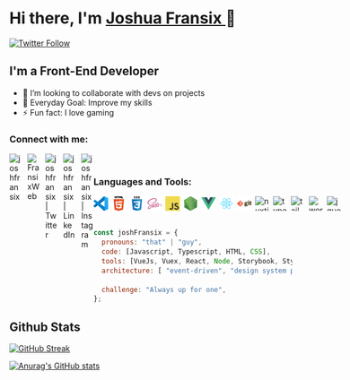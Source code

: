 # Hi there, I'm [ Joshua Fransix ][website] 👋

[![Twitter Follow](https://img.shields.io/twitter/follow/joshfransix?color=1DA1F2&logo=twitter&style=for-the-badge)](https://twitter.com/intent/follow?original_referer=https%3A%2F%2Fgithub.com%2Fjoshfransix&screen_name=joshfransix)

<!-- ![Profile views](https://komarev.com/ghpvc/?username=joshfransix&base=1000) -->

## I'm a Front-End Developer

- 👯 I’m looking to collaborate with devs on projects
- 🥅 Everyday Goal: Improve my skills
- ⚡ Fun fact: I love gaming

### Connect with me:

[<img align="left" alt="joshfransix" width="22px" style="margin-right:10px" src="https://joshfransix.netlify.app//media/img/testLogo44.png"  target="_blank"/>][website]
[<img align="left" alt="FransixWeb" width="22px" style="margin-right:10px" src="https://cdn2.iconfinder.com/data/icons/social-media-2285/512/1_Youtube_colored_svg-512.png"  target="blank"/>][youtube]
[<img align="left" alt="joshfransix | Twitter" style="margin-right:10px" width="22px" src="https://cdn2.iconfinder.com/data/icons/social-media-2285/512/1_Twitter_colored_svg-512.png" />][twitter]
[<img align="left" alt="joshfransix | LinkedIn" style="margin-right:10px" width="22px" src="https://cdn2.iconfinder.com/data/icons/social-media-2285/512/1_Linkedin_unofficial_colored_svg-512.png" />][linkedin]
[<img align="left"  alt="joshfransix | Instagram" width="22px" src="https://cdn2.iconfinder.com/data/icons/social-media-2285/512/1_Instagram_colored_svg_1-512.png" />][instagram]

<br />

### Languages and Tools:

<div style="display: flex; flex-direction: row;">

<img align="left" alt="Visual Studio Code" style="margin-right:6px" width="26px" src="https://raw.githubusercontent.com/github/explore/80688e429a7d4ef2fca1e82350fe8e3517d3494d/topics/visual-studio-code/visual-studio-code.png" />

<img align="left" alt="HTML5" width="26px" style="margin-right:6px" src="https://raw.githubusercontent.com/github/explore/80688e429a7d4ef2fca1e82350fe8e3517d3494d/topics/html/html.png" />

<img align="left" alt="CSS3" width="26px" style="margin-right:6px" src="https://raw.githubusercontent.com/github/explore/80688e429a7d4ef2fca1e82350fe8e3517d3494d/topics/css/css.png" />

<img align="left" style="margin-right:6px" alt="Sass" width="26px" src="https://raw.githubusercontent.com/github/explore/80688e429a7d4ef2fca1e82350fe8e3517d3494d/topics/sass/sass.png" />

<img align="left" style="margin-right:6px" alt="JavaScript" width="26px" src="https://raw.githubusercontent.com/github/explore/80688e429a7d4ef2fca1e82350fe8e3517d3494d/topics/javascript/javascript.png" />

<img align="left" style="margin-right:6px" alt="JavaScript" width="26px" src="https://raw.githubusercontent.com/github/explore/80688e429a7d4ef2fca1e82350fe8e3517d3494d/topics/nodejs/nodejs.png" />

<img align="left" style="margin-right:6px" alt="JavaScript" width="26px" src="https://raw.githubusercontent.com/github/explore/80688e429a7d4ef2fca1e82350fe8e3517d3494d/topics/vue/vue.png" />

<img align="left" style="margin-right:6px" alt="React" width="26px" src="https://raw.githubusercontent.com/github/explore/80688e429a7d4ef2fca1e82350fe8e3517d3494d/topics/react/react.png" />

<img align="left" style="margin-right:6px" alt="Git" width="26px" src="https://raw.githubusercontent.com/github/explore/80688e429a7d4ef2fca1e82350fe8e3517d3494d/topics/git/git.png" />

<img style="margin-right:6px" src="https://www.vectorlogo.zone/logos/nuxtjs/nuxtjs-icon.svg" alt="nuxtjs" width="26" height="26"/>

<img style="margin-right:6px" src="https://www.vectorlogo.zone/logos/typescriptlang/typescriptlang-icon.svg" alt="typescript" width="26" height="26"/>

<img style="margin-right:6px" src="https://www.vectorlogo.zone/logos/tailwindcss/tailwindcss-icon.svg" alt="tailwindcss" width="26" height="26"/>

<img style="margin-right:6px" src="https://www.vectorlogo.zone/logos/wordpress/wordpress-icon.svg" alt="wordpress" width="26" height="26"/>

<img style="margin-right:6px" src="https://www.vectorlogo.zone/logos/jquery/jquery-icon.svg" alt="jquery" width="26" height="26"/>

</div>

<div style="margin-top: 30px">

```javascript
const joshFransix = {
  pronouns: "that" | "guy",
  code: [Javascript, Typescript, HTML, CSS],
  tools: [VueJs, Vuex, React, Node, Storybook, Styled - Components, Jest],
  architecture: [ "event-driven", "design system pattern"],

  challenge: "Always up for one",
};
```

</div>

## Github Stats

[![GitHub Streak](https://github-readme-streak-stats.herokuapp.com/?user=joshfransix&theme=prussian)](https://git.io/streak-stats)

<!-- </br> -->

[![Anurag's GitHub stats](https://github-readme-stats.vercel.app/api?username=joshfransix&show_icons=true&theme=cobalt)](https://github.com/anuraghazra/github-readme-stats)

</details>

[website]: https://joshfransix.netlify.app
[twitter]: https://twitter.com/joshfransix
[youtube]: https://youtube.com/FransixWeb
[instagram]: https://instagram.com/josh.fransixx
[linkedin]: https://linkedin.com/in/joshfransix
